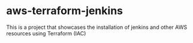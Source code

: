 # aws-terraform-jenkins
This is a project that showcases the installation of jenkins and other AWS resources using Terraform (IAC)
